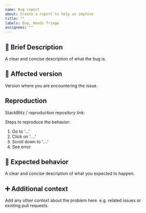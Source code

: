 ```yaml
---
name: Bug report
about: Create a report to help us improve
title: ""
labels: Bug, Needs Triage
assignees: ""
---
```


<!--
Thanks for taking the time to fill this bug report fully. Without it, we may not be able to fix the bug, and the issue may be closed without resolution.
-->

## :ghost: Brief Description

A clear and concise description of what the bug is.

## :pancakes: Affected version

Version where you are encountering the issue.

## Reproduction

StackBlitz / reproduction repository link:

Steps to reproduce the behavior:

1. Go to '...'
2. Click on '....'
3. Scroll down to '....'
4. See error

## :police_car: Expected behavior

A clear and concise description of what you expected to happen.

## :heavy_plus_sign: Additional context

Add any other context about the problem here. e.g. related issues or existing pull requests.

